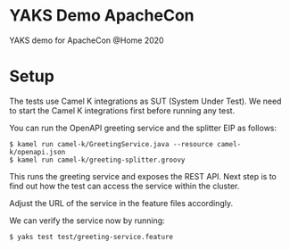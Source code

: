 # YAKS Demo ApacheCon

YAKS demo for ApacheCon @Home 2020

# Setup

The tests use Camel K integrations as SUT (System Under Test). We need to start the Camel K integrations first before running any test.

You can run the OpenAPI greeting service and the splitter EIP as follows:

```shell script
$ kamel run camel-k/GreetingService.java --resource camel-k/openapi.json
$ kamel run camel-k/greeting-splitter.groovy
```                             

This runs the greeting service and exposes the REST API. Next step is to find out how the test can access the service within the cluster.

Adjust the URL of the service in the feature files accordingly.

We can verify the service now by running:

```shell script
$ yaks test test/greeting-service.feature
```
